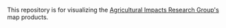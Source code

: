 This repository is for visualizing the [Agricultural Impacts Research Group's](agroimpacts.info) map products.
